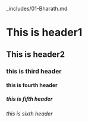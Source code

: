 _includes/01-Bharath.md
# This is header1
## This is header2
### this is third header
#### this is fourth header
##### this is fifth header
###### this is sixth header
